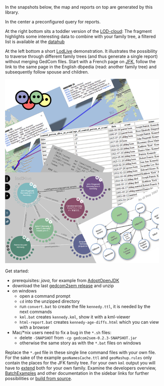 In the snapshots below, the map and reports on top are generated by this library.

In the center a preconfigured query for reports.

At the right bottom sits a toddler version of the [LOD-cloud](http://lod-cloud.net/):
The fragment highlights some interesting data to combine with your family tree,
a filtered list is available at the [datahub](http://datahub.io/tag/genealogy)

At the left bottom a short [LodLive](http://en.lodlive.it) demonstration.
It illustrates the possibility to traverse through different family trees
(and thus generate a single report) without merging GedCom files. 
Start with a French page on
[JFK](http://en.lodlive.it/?http://fr.dbpedia.org/resource/John_Fitzgerald_Kennedy),
follow the link to the same page in the English dbpedia (read: another family tree) 
and subsequently follow spouse and children.

![](images/samples.png)

Get started:
* prerequisites: _java_, for example from [AdoptOpenJDK](https://adoptopenjdk.net)
* download the last [gedcom2sem release](https://github.com/jo-pol/gedcom2sem/releases) and unzip
* on windows 
  * open a command prompt
  * `cd` into the unzipped directory
  * run `convert.bat` to create the file `kennedy.ttl`, it is needed by the next commands
  * `kml.bat` creates `kennedy.kml`, show it with a kml-viewer
  * `html-report.bat` creates `kennedy-age-diffs.html` which you can view with a browser
* Mac/*nix users need to fix a bug in the `*.sh` files:
  * delete `-SNAPSHOT` from `-cp gedcom2sem-0.2.3-SNAPSHOT.jar`
  * otherwise the same story as with the `*.bat` files on windows

Replace the `*.ged` file in these single line command files with your own file.
For the sake of the example `geoNamesCache.ttl` and `geoMashup.rules`
only contain the places for the JFK family tree.
For your own `kml` output you will have to [extend] both for your own family. 
Examine the developers overview, [BatchExamples] and 
other documentation in the sidebar links for further possibilities 
or [build from source](https://github.com/jo-pol/gedcom2sem).

[extend]: https://jo-pol.github.io/gedcom2sem/SemanticWeb#geonames-downloads
[BatchExamples]: https://github.com/jo-pol/gedcom2sem/blob/83711b81/src/test/java/gedcom2sem/BatchExamples.java
